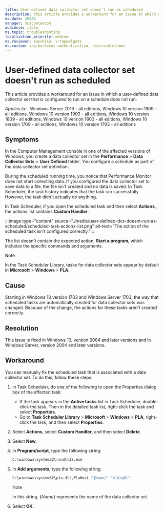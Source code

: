 ```yaml
---
title: User-defined data collector set doesn't run as scheduled
description: This article provides a workaround for an issue in which a user-defined data collector set that is configured to run on a schedule does not run.
ms.date: 45286
manager: dcscontentpm
audience: itpro
ms.topic: troubleshooting
localization_priority: medium
ms.reviewer: kaushika, v-tappelgate
ms.custom: sap:kerberos-authentication, csstroubleshoot
---
```


# User-defined data collector set doesn't run as scheduled

This article provides a workaround for an issue in which a user-defined data collector set that is configured to run on a schedule does not run.

_Applies to:_ &nbsp; Windows Server 2019 - all editions, Windows 10 version 1909 - all editions, Windows 10 version 1903 - all editions, Windows 10 version 1809 - all editions, Windows 10 version 1803 - all editions, Windows 10 version 1709 - all editions, Windows 10 version 1703 - all editions

## Symptoms

In the Computer Management console in one of the affected versions of Windows, you create a data collector set in the **Performance** > **Data Collector Sets** > **User Defined** folder. You configure a schedule as part of the data collector set definition.

During the scheduled running time, you notice that Performance Monitor does not start collecting data. If you configured the data collector set to save data to a file, the file isn't created and no data is saved. In Task Scheduler, the task history indicates that the task ran successfully. However, the task didn't actually do anything.

In Task Scheduler, if you open the scheduled task and then select **Actions**, the actions list contains **Custom Handler**.

:::image type="content" source="./media/user-defined-dcs-doesnt-run-as-scheduled/scheduled-task-actions-list.png" alt-text="The action of the scheduled task isn't configured correctly.":::

The list doesn't contain the expected action, **Start a program**, which includes the specific commands and arguments.

> [!NOTE]  
> In the Task Scheduler Library, tasks for data collector sets appear by default in **Microsoft** > **Windows** > **PLA**.

## Cause

Starting in Windows 10 version 1703 and Windows Server 1703, the way that scheduled tasks are automatically created for data collector sets was changed. Because of the change, the actions for these tasks aren't created correctly.

## Resolution

This issue is fixed in Windows 10, version 2004 and later versions and in Windows Server, version 2004 and later versions.

## Workaround

You can manually fix the scheduled task that is associated with a data collector set. To do this, follow these steps:

1. In Task Scheduler, do one of the following to open the Properties dialog box of the affected task:  
  
   - If the task appears in the **Active tasks** list in Task Scheduler, double-click the task. Then in the detailed task list, right-click the task and select **Properties**.
   - Go to **Task Scheduler Library** > **Microsoft** > **Windows** > **PLA**, right-click the task, and then select **Properties**.
  
2. Select **Actions**, select **Custom Handler**, and then select **Delete**.
3. Select **New**.
4. In **Program/script**, type the following string:
  
   ```cmd
   C:\windows\system32\rundll32.exe
   ```
  
5. In **Add arguments**, type the following string:
  
   ```cmd
   C:\windows\system32\pla.dll,PlaHost "{Name}" "$(Arg0)"
   ```
  
   > [!NOTE]  
   > In this string, {*Name*} represents the name of the data collector set.
  
6. Select **OK**.
